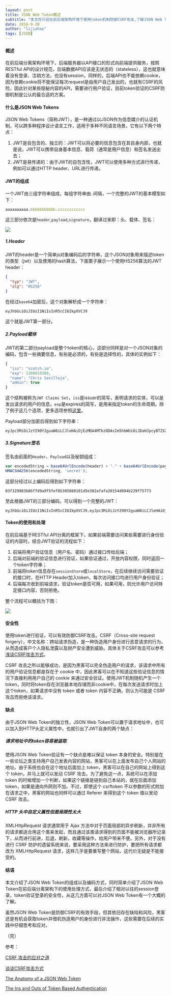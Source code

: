 ```yaml
---
layout: post
title: JSON Web Token概述
subtitle: "本文将介绍在前后端架构环境下使用token机制防御CSRF攻击,了解JSON Web Token的构成。"
date: 2016-9-30
author: "lijiahao"
tags: [JSON]
---
```


<h4>概述</h4>

在前后端分离架构环境下，后端服务器以API接口的形式向前端提供服务，按照RESTful API的设计规范，后端数据API应该是无状态的（stateless），这也就意味着没有登录、注销方法，也没有session，同样的，后端API也不能依赖cookie，因为依赖cookie将不能保证每次request是由用户自己发出的，也就有CSRF的风险，因此针对某些隐秘内容的API，需要进行用户验证，目前token验证的CSRF防御机制是公认的最合适的方案。

<h4>什么是JSON Web Tokens</h4>

JSON Web Tokens（简称JWT），是一种通过以JSON作为信息媒介的认证机制，可以跨多种程序设计语言工作，适用于多种不同语言场景，它有以下两个特点：

1. JWT是自包含的、独立的：JWT可以将必要的信息包含在其自身内部，也就是说，JWT可以携带自身基本信息、载荷（通常是用户信息）和签名发送出去；
2. JWT是易传递的：由于JWT的自包含性，JWT可以使用多种方式进行传递，例如可以通过HTTP header、URL进行传递。

<h4>JWT的组成</h4>

一个JWT由三组字符串组成，每组字符串由`.`间隔，一个完整的JWT的基本模型如下：

```javascript
aaaaaaaaaa.bbbbbbbbbbb.cccccccccccc
```

这三部分依次是`header`,`payload`,`signature`，翻译过来即：头、载体、签名：

![](https://cask.scotch.io/2014/11/json-web-token-overview1.png)

<h5>1.Header</h5>

JWT的header是一个简单js对象编码后的字符串，这个JSON对象用来描述token的类型（jwt）以及使用的hash算法，下面栗子展示一个使用HS256算法的JWT header：

```json
{
  "typ": "JWT",
  "alg": "HS256"
}
```

在经过`base64`加密后，这个对象解析成一个字符串：

```
eyJhbGciOiJIUzI1NiIsInR5cCI6IkpXVCJ9
```

这个就是JWT第一部分。

<h5>2.Payload载体</h5>

JWT的第二部分payload是整个token的核心，这部分同样是对一个JSON对象的编码，包含一些摘要信息，有些是必须的，有些是选择性的，具体的实例如下：

```javascript
{
  "iss": "scotch.io",
  "exp": 1300819380,
  "name": "Chris Sevilleja",
  "admin": true
}
```

这个结构被称为`JWT Claims Set`，`iss`是issuer的简写，表明请求的实体，可以是发出请求的用户的信息。`exp`是expires的简写，是用来指定token的生命周期。除了例子这几个选项，更多选项参照[这里](https://tools.ietf.org/html/draft-ietf-oauth-json-web-token-19#section-4)。

Payload部分加密后得到如下字符串：

```
eyJpc3MiOiJzY290Y2guaW8iLCJleHAiOjEzMDA4MTkzODAsIm5hbWUiOiJDaHJpcyBTZXZpbGxlamEiLCJhZG1pbiI6dHJ1ZX0
```

<h5>3.Signature签名</h5>

签名由前面的`Header`、`Payload`以及秘钥组成：

```javascript
var encodedString = base64UrlEncode(header) + "." + base64UrlEncode(payload);
HMACSHA256(encodedString, 'secret');
```

这部分经过以上编码后得到如下字符串：

```
03f329983b86f7d9a9f5fef85305880101d5e302afafa20154d094b229f75773
```



至此根据JWT的三部分编码，可以得到一个完整的JWT：

```
eyJhbGciOiJIUzI1NiIsInR5cCI6IkpXVCJ9.eyJpc3MiOiJzY290Y2guaW8iLCJleHAiOjEzMDA4MTkzODAsIm5hbWUiOiJDaHJpcyBTZXZpbGxlamEiLCJhZG1pbiI6dHJ1ZX0.03f329983b86f7d9a9f5fef85305880101d5e302afafa20154d094b229f75773
```

<h4>Token的使用和处理</h4>

在前后端基于RESTful API分离的框架下，如果前端需要访问某些需要进行身份验证的内容时，结合JWT验证的流程如下：

1. 前端将用户验证信息（用户名、密码）通过接口传给后端；
2. 后端对前端的验证信息进行验证，如果验证通过，开放内容权限，同时返回一个token字符串；
3. 前端将token信息存在`sessionStore`或`localStore`，在后续继续访问需要验证的接口时，在HTTP Header加入token，每次访问接口均进行用户身份验证；
4. 后端每次收到前端请求，验证token是否可用，如果可用，则允许用户访问特定接口内容，否则拒绝。

整个流程可以概括为下图：

![](https://cask.scotch.io/2014/11/tokens-new.png)

<h4>安全性</h4>

使用token进行验证，可以有效防御CSRF攻击。CSRF（Cross-site request forgery），中文名称：跨站请求伪造，是一种伪造用户身份进行恶意请求的行为，从而造成客户个人隐私泄露以及财产安全遭到威胁。具体关于CSRF攻击可以参考[浅谈CSRF攻击方式](http://www.cnblogs.com/hyddd/archive/2009/04/09/1432744.html)。

CSRF 攻击之所以能够成功，是因为黑客可以完全伪造用户的请求，该请求中所有的用户验证信息都是存在于 cookie 中，因此黑客可以在不知道这些验证信息的情况下直接利用用户自己的 cookie 来通过安全验证。使用JWT机制随机产生一个token，同时将token存在浏览器本地存储而非cookie中，在每次发送请求时加上这个token，如果请求中没有 token 或者 token 内容不正确，则认为可能是 CSRF 攻击而拒绝该请求。

<h4>缺点</h4>

由于JSON Web Token的独立性，JSON Web Token可以置于请求地址中，也可以加入到HTTP头定义属性中，也就引出了JWT自身的两个缺点：

<h5>请求地址中的token容易被盗取</h5>

使用JSON Web Token验证有一个缺点是难以保证 token 本身的安全。特别是在一些论坛之类支持用户自己发表内容的网站，黑客可以在上面发布自己个人网站的地址。由于系统也会在这个地址后面加上 token，黑客可以在自己的网站上得到这个 token，并马上就可以发动 CSRF 攻击。为了避免这一点，系统可以在添加 token 的时候增加一个判断，如果这个链接是链到自己本站的，就在后面添加 token，如果是通向外网则不加。不过，即使这个 csrftoken 不以参数的形式附加在请求之中，黑客的网站也同样可以通过 Referer 来得到这个 token 值以发动 CSRF 攻击。

<h5>HTTP 头中自定义属性但是局限性太大</h5>

XMLHttpRequest 请求通常用于 Ajax 方法中对于页面局部的异步刷新，并非所有的请求都适合用这个类来发起，而且通过该类请求得到的页面不能被浏览器所记录下，从而进行前进，后退，刷新，收藏等操作，给用户带来不便。另外，对于没有进行 CSRF 防护的遗留系统来说，要采用这种方法来进行防护，要把所有请求都改为 XMLHttpRequest 请求，这样几乎是要重写整个网站，这代价无疑是不能接受的。

<h4>结语</h4>

本文介绍了JSON Web Token的组成以及编码方式，同时简单介绍了JSON Web Token在前后端分离架构下的使用处理方式，最后介绍了相对以往的session登录，token验证登录的安全性，从这几方面可以对JSON Web Token有一个大概的了解。

虽然JSON Web Token是防御CSRF的有效手段，但其依旧存在缺陷和风险，黑客还是有机会获取token并借机伪造用户的身份进行非法操作，这些需要在后续的实践中仔细思考和应对。

（完）



参考：

[CSRF 攻击的应对之道](https://www.ibm.com/developerworks/cn/web/1102_niugang_csrf/)

[谈谈CSRF攻击方式](http://www.cnblogs.com/hyddd/archive/2009/04/09/1432744.html)

[The Anatomy of a JSON Web Token](https://scotch.io/tutorials/the-anatomy-of-a-json-web-token)

[The Ins and Outs of Token Based Authentication](https://scotch.io/tutorials/the-ins-and-outs-of-token-based-authentication)

